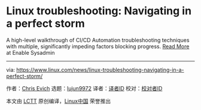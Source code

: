 [#]: collector: (lujun9972)
[#]: translator: ( )
[#]: reviewer: ( )
[#]: publisher: ( )
[#]: url: ( )
[#]: subject: (Linux troubleshooting: Navigating in a perfect storm)
[#]: via: (https://www.linux.com/news/linux-troubleshooting-navigating-in-a-perfect-storm/)
[#]: author: (Chris Evich https://www.redhat.com/sysadmin/linux-troubleshooting-navigating-perfect-storm)

Linux troubleshooting: Navigating in a perfect storm
======

A high-level walkthrough of CI/CD Automation troubleshooting techniques with multiple, significantly impeding factors blocking progress.
[Read More][1] at Enable Sysadmin

--------------------------------------------------------------------------------

via: https://www.linux.com/news/linux-troubleshooting-navigating-in-a-perfect-storm/

作者：[Chris Evich][a]
选题：[lujun9972][b]
译者：[译者ID](https://github.com/译者ID)
校对：[校对者ID](https://github.com/校对者ID)

本文由 [LCTT](https://github.com/LCTT/TranslateProject) 原创编译，[Linux中国](https://linux.cn/) 荣誉推出

[a]: https://www.redhat.com/sysadmin/linux-troubleshooting-navigating-perfect-storm
[b]: https://github.com/lujun9972
[1]: https://www.redhat.com/sysadmin/linux-troubleshooting-navigating-perfect-storm
